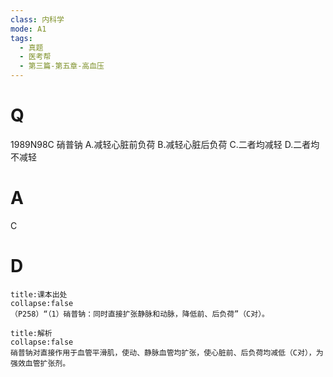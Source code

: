 ```yaml
---
class: 内科学
mode: A1
tags:
  - 真题
  - 医考帮
  - 第三篇-第五章-高血压
---
```


# Q
1989N98C 硝普钠
A.减轻心脏前负荷
B.减轻心脏后负荷
C.二者均减轻
D.二者均不减轻

# A
C
# D
```ad-note
title:课本出处
collapse:false
（P258）“（1）硝普钠：同时直接扩张静脉和动脉，降低前、后负荷”（C对）。
```

```ad-summary
title:解析
collapse:false
硝普钠对直接作用于血管平滑肌，使动、静脉血管均扩张，使心脏前、后负荷均减低（C对），为强效血管扩张剂。
```

